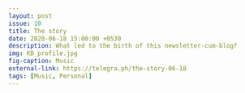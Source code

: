 ```yaml
---
layout: post
issue: 10
title: The story
date: 2020-06-18 15:00:00 +0530
description: What led to the birth of this newsletter-cum-blog?
img: KD_profile.jpg
fig-caption: Music
external-link: https://telegra.ph/the-story-06-18
tags: [Music, Personal]
---
```

